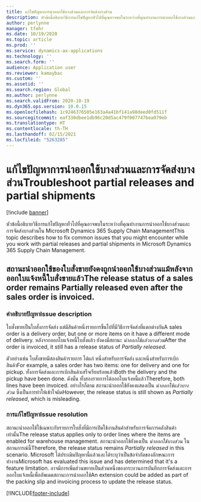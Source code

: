 ```yaml
---
title: แก้ไขปัญหาการนำออกใช้บางส่วนและการจัดส่งบางส่วน
description: หัวข้อนี้อธิบายวิธีการแก้ไขปัญหาทั่วไปที่คุณอาจพบในระหว่างที่คุณทำงานการนำออกใช้บางส่วนและการจัดส่งบางส่วนใน Microsoft Dynamics 365 Supply Chain Management
author: perlynne
manager: tfehr
ms.date: 10/19/2020
ms.topic: article
ms.prod: ''
ms.service: dynamics-ax-applications
ms.technology: ''
ms.search.form: ''
audience: Application user
ms.reviewer: kamaybac
ms.custom: ''
ms.assetid: ''
ms.search.region: Global
ms.author: perlynne
ms.search.validFrom: 2020-10-19
ms.dyn365.ops.version: 10.0.15
ms.openlocfilehash: 1c9246376505e163a4a41bf141a98deed0fd511f
ms.sourcegitcommit: eaf330dbee1db96c20d5ac479f007747bea079eb
ms.translationtype: HT
ms.contentlocale: th-TH
ms.lasthandoff: 02/15/2021
ms.locfileid: "5263285"
---
```

# <a name="troubleshoot-partial-releases-and-partial-shipments"></a><span data-ttu-id="315c0-103">แก้ไขปัญหาการนำออกใช้บางส่วนและการจัดส่งบางส่วน</span><span class="sxs-lookup"><span data-stu-id="315c0-103">Troubleshoot partial releases and partial shipments</span></span>

[!include [banner](../includes/banner.md)]

<span data-ttu-id="315c0-104">หัวข้อนี้อธิบายวิธีการแก้ไขปัญหาทั่วไปที่คุณอาจพบในระหว่างที่คุณทำงานการนำออกใช้บางส่วนและการจัดส่งบางส่วนใน Microsoft Dynamics 365 Supply Chain Management</span><span class="sxs-lookup"><span data-stu-id="315c0-104">This topic describes how to fix common issues that you might encounter while you work with partial releases and partial shipments in Microsoft Dynamics 365 Supply Chain Management.</span></span>

## <a name="the-release-status-of-a-sales-order-remains-partially-released-even-after-the-sales-order-is-invoiced"></a><span data-ttu-id="315c0-105">สถานะนำออกใช้ของใบสั่งขายยังคงถูกนำออกใช้บางส่วนแม้หลังจากออกใบแจ้งหนี้ใบสั่งขายแล้ว</span><span class="sxs-lookup"><span data-stu-id="315c0-105">The release status of a sales order remains Partially released even after the sales order is invoiced.</span></span>

### <a name="issue-description"></a><span data-ttu-id="315c0-106">คำอธิบายปัญหา</span><span class="sxs-lookup"><span data-stu-id="315c0-106">Issue description</span></span>

<span data-ttu-id="315c0-107">ใบสั่งขายเป็นใบสั่งการจัดส่ง แต่มีสินค้าหนึ่งรายการขึ้นไปที่มีวิธีการจัดส่งที่แตกต่างกัน</span><span class="sxs-lookup"><span data-stu-id="315c0-107">A sales order is a delivery order, but one or more items on it have a different mode of delivery.</span></span> <span data-ttu-id="315c0-108">หลังจากออกใบแจ้งหนี้ใบสั่งแล้ว ยังคงมีสถานะ *นำออกใช้แล้วบางส่วน*</span><span class="sxs-lookup"><span data-stu-id="315c0-108">After the order is invoiced, it still has a release status of *Partially released*.</span></span>

<span data-ttu-id="315c0-109">ตัวอย่างเช่น ใบสั่งขายมีสองสินค้ารายการ ได้แก่ หนึ่งสำหรับการจัดส่ง และหนึ่งสำหรับการเบิกสินค้า</span><span class="sxs-lookup"><span data-stu-id="315c0-109">For example, a sales order has two items: one for delivery and one for pickup.</span></span> <span data-ttu-id="315c0-110">ทั้งการจัดส่งและการเบิกสินค้าเสร็จเรียบร้อยแล้ว</span><span class="sxs-lookup"><span data-stu-id="315c0-110">Both the delivery and the pickup have been done.</span></span> <span data-ttu-id="315c0-111">ดังนั้น ทั้งสองรายการได้ออกใบแจ้งหนี้แล้ว</span><span class="sxs-lookup"><span data-stu-id="315c0-111">Therefore, both lines have been invoiced.</span></span> <span data-ttu-id="315c0-112">อย่างไรก็ตาม สถานะนำออกใช้ยังคงแสดงเป็น *นำออกใช้แล้วบางส่วน* ซึ่งเป็นการทำให้เข้าใจผิด</span><span class="sxs-lookup"><span data-stu-id="315c0-112">However, the release status is still shown as *Partially released*, which is misleading.</span></span>

### <a name="issue-resolution"></a><span data-ttu-id="315c0-113">การแก้ไขปัญหา</span><span class="sxs-lookup"><span data-stu-id="315c0-113">Issue resolution</span></span>

<span data-ttu-id="315c0-114">สถานะนำออกใช้ใช้เฉพาะกับรายการใบสั่งที่มีการเปิดใช้งานสินค้าสำหรับการจัดการคลังสินค้าเท่านั้น</span><span class="sxs-lookup"><span data-stu-id="315c0-114">The release status applies only to order lines where the items are enabled for warehouse management.</span></span> <span data-ttu-id="315c0-115">สถานะนำออกใช้ยังคงเป็น *นำออกใช้บางส่วน* ในสถานการณ์นี้</span><span class="sxs-lookup"><span data-stu-id="315c0-115">Therefore, the release status remains *Partially released* in this scenario.</span></span> <span data-ttu-id="315c0-116">Microsoft ได้ประเมินปัญหานี้แล้วและได้ระบุว่าเป็นข้อจำกัดของลักษณะการทำงาน</span><span class="sxs-lookup"><span data-stu-id="315c0-116">Microsoft has evaluated this issue and has determined that it's a feature limitation.</span></span> <span data-ttu-id="315c0-117">อาจมีการเพิ่มส่วนขยายเป็นส่วนหนึ่งของกระบวนการบันทึกการจัดส่งและการออกใบแจ้งหนี้เพื่ออัพเดตสถานะการนำออกใช้</span><span class="sxs-lookup"><span data-stu-id="315c0-117">An extension could be added as part of the packing slip and invoicing process to update the release status.</span></span>


[!INCLUDE[footer-include](../../includes/footer-banner.md)]